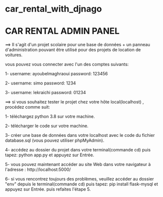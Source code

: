 # car_rental_with_djnago
# CAR RENTAL ADMIN PANEL


==> Il s'agit d'un projet scolaire pour une base de données + un panneau d'administration pouvant être utilisé pour des projets de location de voitures.



vous pouvez vous connecter avec l'un des comptes suivants:

  1- username: ayoubelmaghraoui  password: 123456
  
  2- username: simo  password: 1234
  
  3- username: lekraichi  password: 01234
  
 

==> si vous souhaitez tester le projet chez votre hôte local(localhost) , procédez comme suit:

  1- téléchargez python 3.8 sur votre machine.
  
  2- télécharger le code sur votre machine.
  
  3- créer une base de données dans votre localhost avec le code du fichier database.sql (vous pouvez utiliser phpMyAdmin).
  
  4- accédez au dossier du projet dans votre terminal(commande cd) puis tapez: python app.py et appuyez sur Entrée.
  
  5- vous pouvez maintenant accéder au site Web dans votre navigateur à l'adresse : http://localhost:5000/
  
  6- si vous rencontrez toujours des problèmes, veuillez accéder au dossier "env" depuis le terminal(commande cd) puis tapez: pip install flask-mysql et appuyez sur Entrée. puis refaites l'étape 5.
